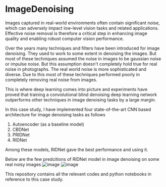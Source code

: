 # ImageDenoising
Images captured in real-world environments often contain significant noise, which can adversely impact low-level vision tasks and related applications. Effective noise removal is therefore a critical step in enhancing image quality and enabling robust computer vision performance.

Over the years many techniques and filters have been introduced for image denoising. They used to work to some extent in denoising the images. But most of these techniques assumed the noise in images to be gaussian noise or impulse noise. But this assumption doesn't completely hold true for real noise in photographs. The real world noise is more sophisticated and diverse. Due to this most of these techniques performed poorly in completely removing real noise from images.

This is where deep learning comes into picture and experiments have proved that training a convolutional blind denoising deep learning network outperforms other techniques in image denoising tasks by a large margin.

In this case study, I have implemented four state-of-the-art CNN based architecture for image denoising tasks as follows
1. Autoencoder (as a baseline model)
2. CBDNet
3. PRIDNet
4. RIDNet

Among these models, RIDNet gave the best performance and using it.

Below are the few predcitions of RIDNet model in image denoising on some real noisy images
![image](https://user-images.githubusercontent.com/85414148/131446414-a4dbe8cf-f8c6-4ec5-887a-fc3a4f3deb42.png)
![image](https://user-images.githubusercontent.com/85414148/131446612-ec16213e-fc6b-4a5a-9d52-70dffe22e799.png)


This repository contains all the relevant codes and python notebooks in reference to this case study.
